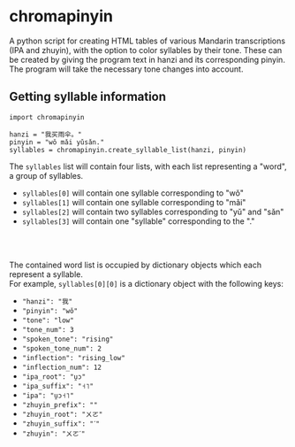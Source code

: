 # chromapinyin
A python script for creating HTML tables of various Mandarin transcriptions (IPA and zhuyin), with the option to color syllables by their tone.
These can be created by giving the program text in hanzi and its corresponding pinyin.
The program will take the necessary tone changes into account.

## Getting syllable information
```
import chromapinyin

hanzi = "我买雨伞。"
pinyin = "wǒ mǎi yǔsǎn."
syllables = chromapinyin.create_syllable_list(hanzi, pinyin)
```
The ```syllables``` list will contain four lists, with each list representing a "word", a group of syllables.
- ```syllables[0]``` will contain one syllable corresponding to "wǒ" 
- ```syllables[1]``` will contain one syllable corresponding to "mǎi"
- ```syllables[2]``` will contain two syllables corresponding to "yǔ" and "sǎn"
- ```syllables[3]``` will contain one "syllable" corresponding to the "."
<br>
<br>

The contained word list is occupied by dictionary objects which each represent a syllable.
<br>
For example, ```syllables[0][0]``` is a dictionary object with the following keys:
- ```"hanzi": "我"```
- ```"pinyin": "wǒ"```
- ```"tone": "low"```
- ```"tone_num": 3```
- ```"spoken_tone": "rising"```
- ```"spoken_tone_num": 2```
- ```"inflection": "rising_low"```
- ```"inflection_num": 12```
- ```"ipa_root": "u̯ɔ"```
- ```"ipa_suffix": "˧˥"```
- ```"ipa": "u̯ɔ˧˥"```
- ```"zhuyin_prefix": ""```
- ```"zhuyin_root": "ㄨㄛ"```
- ```"zhuyin_suffix": "ˊ"```
- ```"zhuyin": "ㄨㄛˊ"```

